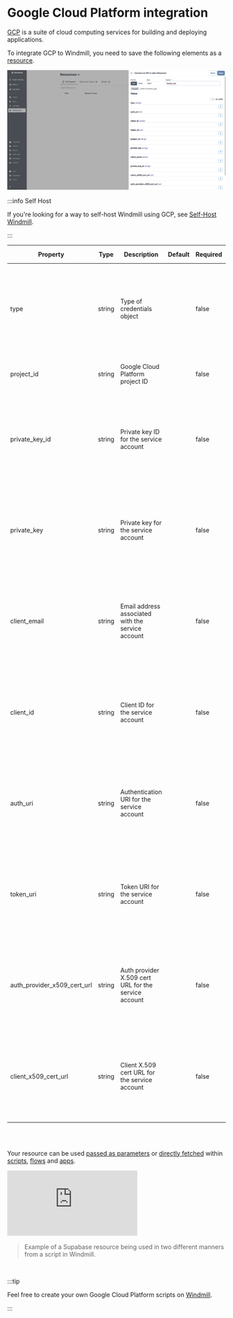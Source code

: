 # Google Cloud Platform integration

[GCP](https://cloud.google.com/gcp) is a suite of cloud computing services for building and deploying applications.

To integrate GCP to Windmill, you need to save the following elements as a [resource](../core_concepts/3_resources_and_types/index.mdx).

![Add Google Cloud Platform Resource](../assets/integrations/add-gcp.png.webp)

:::info Self Host

If you're looking for a way to self-host Windmill using GCP, see [Self-Host Windmill](../advanced/1_self_host/index.mdx).

:::

| Property                    | Type   | Description                                          | Default | Required | Where to Find                                                                                     |
| --------------------------- | ------ | ---------------------------------------------------- | ------- | -------- | ------------------------------------------------------------------------------------------------- |
| type                        | string | Type of credentials object                           |         | false    | Google Cloud Console > APIs & Services > Credentials > Create service account key > JSON key file |
| project_id                  | string | Google Cloud Platform project ID                     |         | false    | Google Cloud Console > Home > Project ID                                                          |
| private_key_id              | string | Private key ID for the service account               |         | false    | Google Cloud Console > APIs & Services > Credentials > Create service account key > JSON key file |
| private_key                 | string | Private key for the service account                  |         | false    | Google Cloud Console > APIs & Services > Credentials > Create service account key > JSON key file |
| client_email                | string | Email address associated with the service account    |         | false    | Google Cloud Console > APIs & Services > Credentials > Create service account key > JSON key file |
| client_id                   | string | Client ID for the service account                    |         | false    | Google Cloud Console > APIs & Services > Credentials > Create service account key > JSON key file |
| auth_uri                    | string | Authentication URI for the service account           |         | false    | Google Cloud Console > APIs & Services > Credentials > Create service account key > JSON key file |
| token_uri                   | string | Token URI for the service account                    |         | false    | Google Cloud Console > APIs & Services > Credentials > Create service account key > JSON key file |
| auth_provider_x509_cert_url | string | Auth provider X.509 cert URL for the service account |         | false    | Google Cloud Console > APIs & Services > Credentials > Create service account key > JSON key file |
| client_x509_cert_url        | string | Client X.509 cert URL for the service account        |         | false    | Google Cloud Console > APIs & Services > Credentials > Create service account key > JSON key file |

<br/><br/>

Your resource can be used [passed as parameters](../core_concepts/3_resources_and_types/index.mdx#passing-resources-as-parameters-to-scripts-preferred) or [directly fetched](../core_concepts/3_resources_and_types/index.mdx#fetching-them-from-within-a-script-by-using-the-wmill-client-in-the-respective-language) within [scripts](../script_editor/index.mdx), [flows](../flows/1_flow_editor.mdx) and [apps](../apps/0_app_editor/index.mdx).

<iframe
	style={{ aspectRatio: '16/9' }}
	src="https://www.youtube.com/embed/ggJQtzvqaqA"
	title="YouTube video player"
	frameBorder="0"
	allow="accelerometer; autoplay; clipboard-write; encrypted-media; gyroscope; picture-in-picture; web-share"
	allowFullScreen
	className="border-2 rounded-lg object-cover w-full dark:border-gray-800"
></iframe>

<br/>

> Example of a Supabase resource being used in two different manners from a script in Windmill.
<br/>

:::tip

Feel free to create your own Google Cloud Platform scripts on [Windmill](../getting_started/00_how_to_use_windmill/index.mdx).

:::
